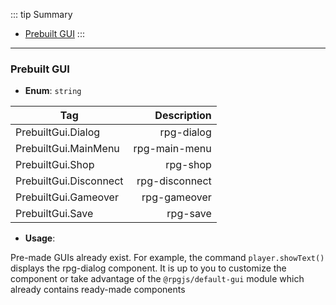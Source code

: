 ::: tip Summary
- [Prebuilt GUI](#prebuilt-gui)
:::
---
### Prebuilt GUI
- **Enum**: `string`

| Tag           | Description |
| ------------- |------------:|
| PrebuiltGui.Dialog | rpg-dialog |
| PrebuiltGui.MainMenu | rpg-main-menu |
| PrebuiltGui.Shop | rpg-shop |
| PrebuiltGui.Disconnect | rpg-disconnect |
| PrebuiltGui.Gameover | rpg-gameover |
| PrebuiltGui.Save | rpg-save | 
- **Usage**:

 

Pre-made GUIs already exist. For example, the command `player.showText()` displays the rpg-dialog component. It is up to you to customize the component or take advantage of the `@rpgjs/default-gui` module which already contains ready-made components

